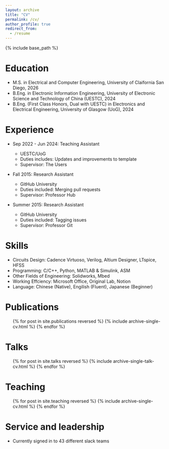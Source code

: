 ```yaml
---
layout: archive
title: "CV"
permalink: /cv/
author_profile: true
redirect_from:
  - /resume
---
```


{% include base_path %}

Education
======
* M.S. in Electrical and Computer Engineering, University of Claifornia San Diego, 2026
* B.Eng. in Electronic Information Engineering, University of Electronic Science and Technology of China (UESTC), 2024
* B.Eng. (First Class Honors, Dual with UESTC) in Electronics and Electrical Engineering, University of Glasgow (UoG), 2024

Experience
======
* Sep 2022 - Jun 2024: Teaching Assistant
  * UESTC/UoG
  * Duties includes: Updates and improvements to template
  * Supervisor: The Users

* Fall 2015: Research Assistant
  * GitHub University
  * Duties included: Merging pull requests
  * Supervisor: Professor Hub

* Summer 2015: Research Assistant
  * GitHub University
  * Duties included: Tagging issues
  * Supervisor: Professor Git
  
Skills
======
* Circuits Design: Cadence Virtuoso, Verilog, Altium Designer, LTspice, HFSS
* Programming: C/C++, Python, MATLAB & Simulink, ASM
* Other Fields of Engineering: Solidworks, Mbed
* Working Effciency: Microsoft Office, Original Lab, Notion
* Language: Chinese (Native), Engilish (Fluent), Japanese (Beginner)

Publications
======
  <ul>{% for post in site.publications reversed %}
    {% include archive-single-cv.html %}
  {% endfor %}</ul>
  
Talks
======
  <ul>{% for post in site.talks reversed %}
    {% include archive-single-talk-cv.html  %}
  {% endfor %}</ul>
  
Teaching
======
  <ul>{% for post in site.teaching reversed %}
    {% include archive-single-cv.html %}
  {% endfor %}</ul>
  
Service and leadership
======
* Currently signed in to 43 different slack teams
